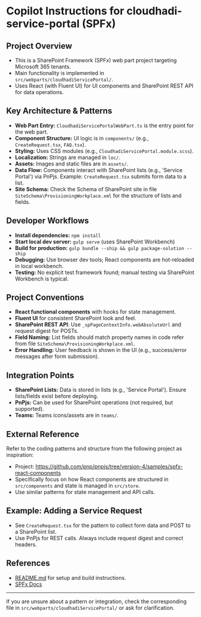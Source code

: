 # Copilot Instructions for cloudhadi-service-portal (SPFx)

## Project Overview
- This is a SharePoint Framework (SPFx) web part project targeting Microsoft 365 tenants.
- Main functionality is implemented in `src/webparts/cloudhadiServicePortal/`.
- Uses React (with Fluent UI) for UI components and SharePoint REST API for data operations.

## Key Architecture & Patterns
- **Web Part Entry:** `CloudhadiServicePortalWebPart.ts` is the entry point for the web part.
- **Component Structure:** UI logic is in `components/` (e.g., `CreateRequest.tsx`, `FAQ.tsx`).
- **Styling:** Uses CSS modules (e.g., `CloudhadiServicePortal.module.scss`).
- **Localization:** Strings are managed in `loc/`.
- **Assets:** Images and static files are in `assets/`.
- **Data Flow:** Components interact with SharePoint lists (e.g., 'Service Portal') via PnPjs. Example: `CreateRequest.tsx` submits form data to a list.
- **Site Schema:** Check the Schema of SharePoint site in file `SiteSchema\ProvisioningWorkplace.xml` for the structure of lists and fields.

## Developer Workflows
- **Install dependencies:** `npm install`
- **Start local dev server:** `gulp serve` (uses SharePoint Workbench)
- **Build for production:** `gulp bundle --ship && gulp package-solution --ship`
- **Debugging:** Use browser dev tools; React components are hot-reloaded in local workbench.
- **Testing:** No explicit test framework found; manual testing via SharePoint Workbench is typical.

## Project Conventions
- **React functional components** with hooks for state management.
- **Fluent UI** for consistent SharePoint look and feel.
- **SharePoint REST API**: Use `_spPageContextInfo.webAbsoluteUrl` and request digest for POSTs.
- **Field Naming:** List fields should match property names in code refer from file `SiteSchema\ProvisioningWorkplace.xml`.
- **Error Handling:** User feedback is shown in the UI (e.g., success/error messages after form submission).

## Integration Points
- **SharePoint Lists:** Data is stored in lists (e.g., 'Service Portal'). Ensure lists/fields exist before deploying.
- **PnPjs:** Can be used for SharePoint operations (not required, but supported).
- **Teams:** Teams icons/assets are in `teams/`.

## External Reference
Refer to the coding patterns and structure from the following project as inspiration:
- Project: https://github.com/pnp/pnpjs/tree/version-4/samples/spfx-react-components
- Specifically focus on how React components are structured in `src/components` and state is managed in `src/store`.
- Use similar patterns for state management and API calls.

## Example: Adding a Service Request
- See `CreateRequest.tsx` for the pattern to collect form data and POST to a SharePoint list.
- Use PnPjs for REST calls. Always include request digest and correct headers.

## References
- [README.md](../README.md) for setup and build instructions.
- [SPFx Docs](https://docs.microsoft.com/en-us/sharepoint/dev/spfx/overview-sharepoint-framework)

---

If you are unsure about a pattern or integration, check the corresponding file in `src/webparts/cloudhadiServicePortal/` or ask for clarification.
